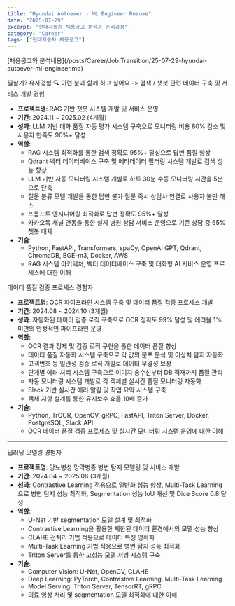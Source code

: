 ```yaml
---
title: "Hyundai Autoever - ML Engineer Resume"
date: "2025-07-29"
excerpt: "현대자동차 채용공고 분석과 준비과정"
category: "Career"
tags: ["현대자동차 채용공고"]
---
```


[채용공고와 분석내용](/posts/Career/Job Transition/25-07-29-hyundai-autoever-ml-engineer.md)


필살기? 유사경험 
🔍 이런 분과 함께 하고 싶어요 -> 검색 / 챗봇 관련 데이터 구축 및 서비스 개발 경험

- **프로젝트명**: RAG 기반 챗봇 시스템 개발 및 서비스 운영
- **기간**: 2024.11 ~ 2025.02 (4개월)
- **성과**: LLM 기반 대화 품질 자동 평가 시스템 구축으로 모니터링 비용 80% 감소 및 사용자 만족도 90%+ 달성
- **역할**:
  - RAG 시스템 최적화를 통한 검색 정확도 95%+ 달성으로 답변 품질 향상
  - Qdrant 벡터 데이터베이스 구축 및 메타데이터 필터링 시스템 개발로 검색 성능 향상
  - LLM 기반 자동 모니터링 시스템 개발로 하루 30분 수동 모니터링 시간을 5분으로 단축
  - 질문 분류 모델 개발을 통한 답변 불가 질문 즉시 상담사 연결로 사용자 불만 해소
  - 프롬프트 엔지니어링 최적화로 답변 정확도 95%+ 달성
  - 카카오톡 채널 연동을 통한 실제 병원 상담 서비스 운영으로 기존 상담 중 65% 챗봇 대체
- **기술**:
  - Python, FastAPI, Transformers, spaCy, OpenAI GPT, Qdrant, ChromaDB, BGE-m3, Docker, AWS
  - RAG 시스템 아키텍처, 벡터 데이터베이스 구축 및 대화형 AI 서비스 운영 프로세스에 대한 이해 


데이터 품질 검증 프로세스 경험자

- **프로젝트명**: OCR 파이프라인 시스템 구축 및 데이터 품질 검증 프로세스 개발
- **기간**: 2024.08 ~ 2024.10 (3개월)
- **성과**: 자동화된 데이터 검증 로직 구축으로 OCR 정확도 99% 달성 및 에러율 1% 미만의 안정적인 파이프라인 운영
- **역할**:
  - OCR 결과 정제 및 검증 로직 구현을 통한 데이터 품질 향상
  - 데이터 품질 자동화 시스템 구축으로 각 값의 분포 분석 및 이상치 탐지 자동화
  - 고객번호 등 일관성 검증 로직 개발로 데이터 무결성 보장
  - 단계별 에러 처리 시스템 구축으로 이미지 송수신부터 DB 적재까지 품질 관리
  - 자동 모니터링 시스템 개발로 각 객체별 실시간 품질 모니터링 자동화
  - Slack 기반 실시간 에러 알림 및 작업 요약 시스템 구축
  - 객체 지향 설계를 통한 유지보수 효율 10배 증가
- **기술**:
  - Python, TrOCR, OpenCV, gRPC, FastAPI, Triton Server, Docker, PostgreSQL, Slack API
  - OCR 데이터 품질 검증 프로세스 및 실시간 모니터링 시스템 운영에 대한 이해

---

딥러닝 모델링 경험자

- **프로젝트명**: 당뇨병성 망막병증 병변 탐지 모델링 및 서비스 개발
- **기간**: 2024.04 ~ 2025.06 (3개월)
- **성과**: Contrastive Learning 적용으로 일반화 성능 향상, Multi-Task Learning으로 병변 탐지 성능 최적화, Segmentation 성능 IoU 개선 및 Dice Score 0.8 달성
- **역할**:
  - U-Net 기반 segmentation 모델 설계 및 최적화
  - Contrastive Learning을 활용한 제한된 데이터 환경에서의 모델 성능 향상
  - CLAHE 전처리 기법 적용으로 데이터 특징 명확화
  - Multi-Task Learning 기법 적용으로 병변 탐지 성능 최적화
  - Triton Server를 통한 고성능 모델 서빙 시스템 구축
- **기술**:
  - Computer Vision: U-Net, OpenCV, CLAHE
  - Deep Learning: PyTorch, Contrastive Learning, Multi-Task Learning
  - Model Serving: Triton Server, TensorRT, gRPC
  - 의료 영상 처리 및 segmentation 모델 최적화에 대한 이해


